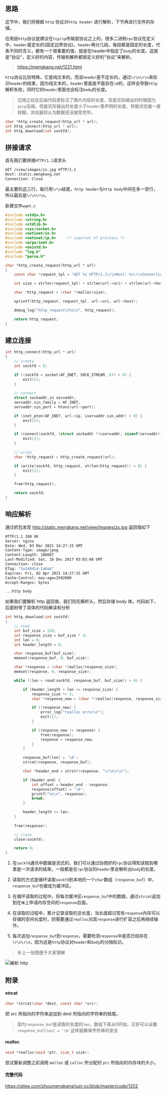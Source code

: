 ## 思路
这节中，我们将根据 `http` 协议对`http header` 进行解析，下节再进行文件的存储。

应用层`http`协议是建议在`tcp/ip`传输层协议之上的，很多二进制`rpc`协议在定义中，`header`是定长的(固定边界协议)，`header`再分几段，每段都是固定的长度，代表不同的含义，都有一个很重要的值，就是在header中指定了`body`的长度。这就是"协议"，定义好的内容，传输和解析都按定义好的"协议"来解析。

> https://mengkang.net/1221.html

`http`协议比较特殊，它是纯文本的，而且`header`是不定长的，通过`\r\n\r\n`来标识`header`的结束，因为纯文本的，`header`里面是不能存在`\0`的，这样会导致`http`解析失败，同时它的`header`里面也会标注`body`的长度。

> 记得之前在后端代码里标注了图片内容的长度，但是实际输出的时候因为`gzip`压缩，但是实际输出的长度小于`header`里声明的长度，导致浏览器一直转圈，浏览器则认为数据还没接受完毕。

```c
char *http_create_request(http_url * url);
int http_connect(http_url * url);
int http_download(int sockfd);
```

## 拼接请求
首先我们要拼接`HTTP/1.1`请求头
```bash
GET /view/images/zs.jpg HTTP/1.1
Host: static.mengkang.net
Connection: Close

```
最主要的这三行，每行用`\r\n`结尾，`http header`与`http body`中间在多一空行，所以最后是`\r\n\r\n`。

新建文件`wget.c`
```c
#include <stdio.h>
#include <string.h>
#include <stdlib.h>
#include <sys/socket.h>
#include <netinet/in.h>
#include <netinet/ip.h>		/* superset of previous */
#include <arpa/inet.h>
#include <unistd.h>
#include "log.h"
#include "parse.h"

char *http_create_request(http_url * url)
{
	const char *request_tpl = "GET %s HTTP/1.1\r\nHost: %s\r\nConnection: Close\r\n\r\n";

	int size = strlen(request_tpl) + strlen(url->uri) + strlen(url->host) - 4 + 1;

	char *http_request = (char *)malloc(size);

	sprintf(http_request, request_tpl, url->uri, url->host);

	debug_log("http_request\t%s\n", http_request);

	return http_request;
}
```

## 建立连接
```c
int http_connect(http_url * url)
{
	// create
	int sockfd = 0;

	if ((sockfd = socket(AF_INET, SOCK_STREAM, 0)) < 0) {
		exit(1);
	}
	
	// connect
	struct sockaddr_in servaddr;
	servaddr.sin_family = AF_INET;
	servaddr.sin_port = htons(url->port);

	if (inet_pton(AF_INET, url->ip, &servaddr.sin_addr) < 0) {
		exit(1);
	}

	if (connect(sockfd, (struct sockaddr *)&servaddr, sizeof(servaddr)) < 0) {
		exit(1);
	}
	
	// write
	char *http_request = http_create_request(url);

	if (write(sockfd, http_request, strlen(http_request)) < 0) {
		exit(1);
	}

	free(http_request);

	return sockfd;
}
```
## 响应解析
通过抓包发现 http://static.mengkang.net/view/images/zs.jpg 返回值如下
```bash
HTTP/1.1 200 OK
Server: nginx
Date: Wed, 03 Mar 2021 14:27:15 GMT
Content-Type: image/jpeg
Content-Length: 106667
Last-Modified: Sat, 16 Dec 2017 03:03:48 GMT
Connection: close
ETag: "5a348d14-1a0ab"
Expires: Fri, 02 Apr 2021 14:27:15 GMT
Cache-Control: max-age=2592000
Accept-Ranges: bytes

...http body
```
如果我们要解析 http 返回值，我们则先解析头，然后存储 body 体。代码如下，后面附带了具体的代码解读和分析
```c
int http_download(int sockfd)
{
	// read
	int buf_size = 128;
	int response_size = buf_size * 4;
	int len = 0;
	int header_length = 0;

	char response_buf[buf_size];
	memset(response_buf, 0, buf_size);

	char *response = (char *)malloc(response_size);
	memset(response, 0, response_size);

	while ((len = read(sockfd, response_buf, buf_size)) > 0) {

		if (header_length + len >= response_size) {
			response_size *= 2;
			char *response_new = (char *)realloc(response, response_size);

			if (!response_new) {
				error_log("realloc error\n");
				exit(1);
			}

			if (response_new != response) {
				free(response);
				response = response_new;
			}
		}

		response_buf[len] = '\0';
		strcat(response, response_buf);

		char *header_end = strstr(response, "\r\n\r\n");

		if (header_end) {
			int offset = header_end - response;
			response[offset] = '\0';
			printf("%s\n", response);
			break;
		}

		header_length += len;
	}
	
	free(response);

	// close
	close(sockfd);

	return 0;
}
```
1. 在`sockfd`通讯中数据是流式的，我们可以通过协商好的`rpc`协议得知读取到哪里是一次请求的结束，一般都是在`rpc`协议的`header`里会解析出`body`的长度。

2. 读取的方式是循环读取`sockfd`到本地的一个`char`数组（`response_buf`）中，`response_buf`也被成为缓冲区。

3. 在循环读取的过程中，将每次缓冲区`response_buf`中的数据，通过`strcat`追加到在`堆`上申请内存空间的`response`后面。

4. 在读取的过程中，累计记录读取的总长度，当长度超过现有`response`内存可以存储的空间长度时，则需要通过`realloc`对其`response`进行扩容之后再继续操作。

5. 每次追加`response_buf`到`response`，需要检测`response`中是否已经存在`\r\n\r\n`，因为这是`http`协议对`header`和`body`的分隔标识。

> 补上一张图便于大家理解

![解析 http](../img/12/http.jpg)

## 附录
#### strcat
```c
char *strcat(char *dest, const char *src);
```
把 src 所指向的字符串追加到 dest 所指向的字符串的结尾。

> 因为`response_buf`是读取的长度的`len`，数组下表从0开始，正好可以设置`response_buf[len] = '\0'`这样就确保字符串的安全

#### realloc
```c
void *realloc(void *ptr, size_t size);
```
尝试重新调整之前调用 `mallo`c 或 `calloc` 所分配的 `ptr` 所指向的内存块的大小。

#### 完整代码
https://gitee.com/zhoumengkang/just-cc/blob/master/code/1202